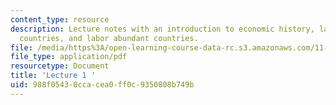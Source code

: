 ```yaml
---
content_type: resource
description: Lecture notes with an introduction to economic history, labor scarce
  countries, and labor abundant countries.
file: /media/https%3A/open-learning-course-data-rc.s3.amazonaws.com/11-167-economic-development-technical-capabilities-spring-2004/988f05430ccacea0ff0c9350808b749b_lec_1.pdf
file_type: application/pdf
resourcetype: Document
title: 'Lecture 1 '
uid: 988f0543-0cca-cea0-ff0c-9350808b749b
---
```

